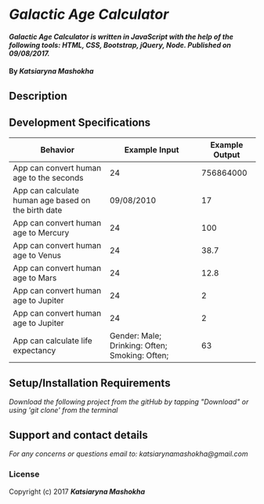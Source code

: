 # _Galactic Age Calculator_
####  _Galactic Age Calculator is written in JavaScript with the help of the following tools: HTML, CSS, Bootstrap, jQuery, Node. Published on 09/08/2017._
#### By _**Katsiaryna Mashokha**_
## Description

## Development Specifications
| Behavior      | Example Input         | Example Output        |
| ------------- | ------------- | ------------- |
| App can convert human age to the seconds | 24  |756864000  |
| App can calculate human age based on the birth date | 09/08/2010  |17  |
| App can convert human age to Mercury | 24  |100  |
| App can convert human age to Venus  | 24  |38.7 |
| App can convert human age to Mars | 24  |12.8 |  
| App can convert human age to Jupiter | 24  |2|
| App can convert human age to Jupiter | 24  |2|
| App can calculate life expectancy | Gender: Male; Drinking: Often; Smoking: Often;  |63|


## Setup/Installation Requirements
_Download the following project from the gitHub by tapping "Download" or using 'git clone' from the terminal_

## Support and contact details
_For any concerns or questions email to: katsiarynamashokha@gmail.com_

### License
Copyright (c) 2017 **_Katsiaryna Mashokha_**
